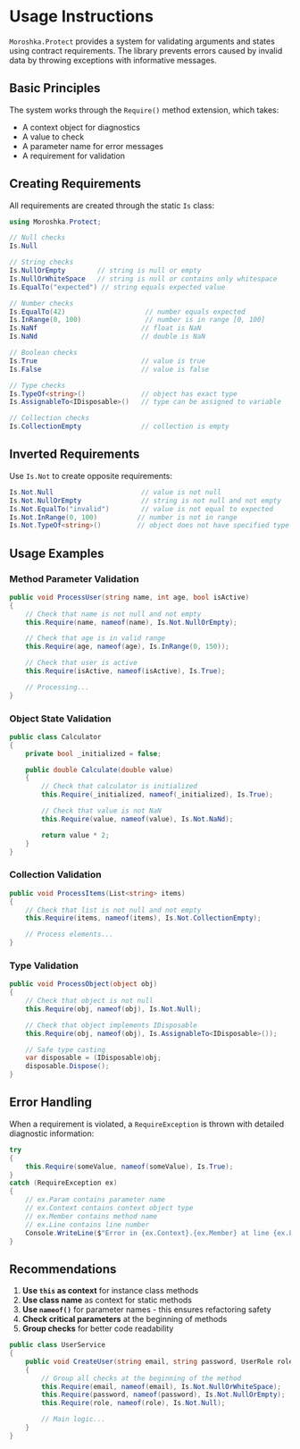 # Usage Instructions

`Moroshka.Protect` provides a system for validating arguments and states using contract requirements. The library prevents errors caused by invalid data by throwing exceptions with informative messages.

## Basic Principles

The system works through the `Require()` method extension, which takes:

- A context object for diagnostics
- A value to check
- A parameter name for error messages
- A requirement for validation

## Creating Requirements

All requirements are created through the static `Is` class:

```csharp
using Moroshka.Protect;

// Null checks
Is.Null

// String checks
Is.NullOrEmpty        // string is null or empty
Is.NullOrWhiteSpace   // string is null or contains only whitespace
Is.EqualTo("expected") // string equals expected value

// Number checks
Is.EqualTo(42)                    // number equals expected
Is.InRange(0, 100)                // number is in range [0, 100]
Is.NaNf                          // float is NaN
Is.NaNd                          // double is NaN

// Boolean checks
Is.True                          // value is true
Is.False                         // value is false

// Type checks
Is.TypeOf<string>()              // object has exact type
Is.AssignableTo<IDisposable>()   // type can be assigned to variable

// Collection checks
Is.CollectionEmpty               // collection is empty
```

## Inverted Requirements

Use `Is.Not` to create opposite requirements:

```csharp
Is.Not.Null                      // value is not null
Is.Not.NullOrEmpty               // string is not null and not empty
Is.Not.EqualTo("invalid")        // value is not equal to expected
Is.Not.InRange(0, 100)          // number is not in range
Is.Not.TypeOf<string>()         // object does not have specified type
```

## Usage Examples

### Method Parameter Validation

```csharp
public void ProcessUser(string name, int age, bool isActive)
{
    // Check that name is not null and not empty
    this.Require(name, nameof(name), Is.Not.NullOrEmpty);

    // Check that age is in valid range
    this.Require(age, nameof(age), Is.InRange(0, 150));

    // Check that user is active
    this.Require(isActive, nameof(isActive), Is.True);

    // Processing...
}
```

### Object State Validation

```csharp
public class Calculator
{
    private bool _initialized = false;

    public double Calculate(double value)
    {
        // Check that calculator is initialized
        this.Require(_initialized, nameof(_initialized), Is.True);

        // Check that value is not NaN
        this.Require(value, nameof(value), Is.Not.NaNd);

        return value * 2;
    }
}
```

### Collection Validation

```csharp
public void ProcessItems(List<string> items)
{
    // Check that list is not null and not empty
    this.Require(items, nameof(items), Is.Not.CollectionEmpty);

    // Process elements...
}
```

### Type Validation

```csharp
public void ProcessObject(object obj)
{
    // Check that object is not null
    this.Require(obj, nameof(obj), Is.Not.Null);

    // Check that object implements IDisposable
    this.Require(obj, nameof(obj), Is.AssignableTo<IDisposable>());

    // Safe type casting
    var disposable = (IDisposable)obj;
    disposable.Dispose();
}
```

## Error Handling

When a requirement is violated, a `RequireException` is thrown with detailed diagnostic information:

```csharp
try
{
    this.Require(someValue, nameof(someValue), Is.True);
}
catch (RequireException ex)
{
    // ex.Param contains parameter name
    // ex.Context contains context object type
    // ex.Member contains method name
    // ex.Line contains line number
    Console.WriteLine($"Error in {ex.Context}.{ex.Member} at line {ex.Line}: parameter '{ex.Param}' does not meet requirement");
}
```

## Recommendations

1. **Use `this` as context** for instance class methods
2. **Use class name** as context for static methods
3. **Use `nameof()`** for parameter names - this ensures refactoring safety
4. **Check critical parameters** at the beginning of methods
5. **Group checks** for better code readability

```csharp
public class UserService
{
    public void CreateUser(string email, string password, UserRole role)
    {
        // Group all checks at the beginning of the method
        this.Require(email, nameof(email), Is.Not.NullOrWhiteSpace);
        this.Require(password, nameof(password), Is.Not.NullOrEmpty);
        this.Require(role, nameof(role), Is.Not.Null);

        // Main logic...
    }
}
```
